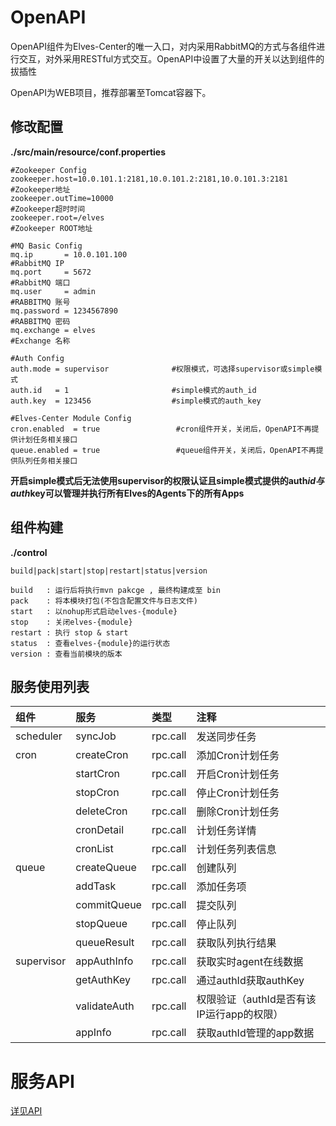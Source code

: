 # OpenAPI

OpenAPI组件为Elves-Center的唯一入口，对内采用RabbitMQ的方式与各组件进行交互，对外采用RESTful方式交互。OpenAPI中设置了大量的开关以达到组件的拔插性

OpenAPI为WEB项目，推荐部署至Tomcat容器下。

## 修改配置

**./src/main/resource/conf.properties**

```
#Zookeeper Config
zookeeper.host=10.0.101.1:2181,10.0.101.2:2181,10.0.101.3:2181    #Zookeeper地址
zookeeper.outTime=10000                                           #Zookeeper超时时间
zookeeper.root=/elves                                             #Zookeeper ROOT地址

#MQ Basic Config
mq.ip       = 10.0.101.100                                          #RabbitMQ IP
mq.port     = 5672                                                  #RabbitMQ 端口
mq.user     = admin                                                 #RABBITMQ 账号
mq.password = 1234567890                                            #RABBITMQ 密码                             
mq.exchange = elves                                                 #Exchange 名称

#Auth Config                
auth.mode = supervisor              #权限模式，可选择supervisor或simple模式
auth.id   = 1                       #simple模式的auth_id
auth.key  = 123456                  #simple模式的auth_key

#Elves-Center Module Config
cron.enabled  = true                 #cron组件开关，关闭后，OpenAPI不再提供计划任务相关接口
queue.enabled = true                 #queue组件开关，关闭后，OpenAPI不再提供队列任务相关接口
```

**开启simple模式后无法使用supervisor的权限认证且simple模式提供的auth**_**id与auth**_**key可以管理并执行所有Elves的Agents下的所有Apps**

## 组件构建

**./control**

```
build|pack|start|stop|restart|status|version

build   : 运行后将执行mvn pakcge , 最终构建成至 bin
pack    : 将本模块打包(不包含配置文件与日志文件)
start   : 以nohup形式启动elves-{module}
stop    : 关闭elves-{module}
restart : 执行 stop & start
status  : 查看elves-{module}的运行状态
version : 查看当前模块的版本
```

## 服务使用列表

| **组件** | **服务** | **类型** | **注释** |
| :--- | :--- | :--- | :--- |
| scheduler | syncJob | rpc.call | 发送同步任务 |
| cron | createCron | rpc.call | 添加Cron计划任务 |
|  | startCron | rpc.call | 开启Cron计划任务 |
|  | stopCron | rpc.call | 停止Cron计划任务 |
|  | deleteCron | rpc.call | 删除Cron计划任务 |
|  | cronDetail | rpc.call | 计划任务详情 |
|  | cronList | rpc.call | 计划任务列表信息 |
| queue | createQueue | rpc.call | 创建队列 |
|  | addTask | rpc.call | 添加任务项 |
|  | commitQueue | rpc.call | 提交队列 |
|  | stopQueue | rpc.call | 停止队列 |
|  | queueResult | rpc.call | 获取队列执行结果 |
| supervisor | appAuthInfo | rpc.call | 获取实时agent在线数据 |
|  | getAuthKey | rpc.call | 通过authId获取authKey |
|  | validateAuth | rpc.call | 权限验证（authId是否有该IP运行app的权限） |
|  | appInfo | rpc.call | 获取authId管理的app数据 |

# 服务API

[详见API](/api.md)

